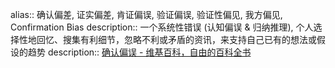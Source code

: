alias:: 确认偏差, 证实偏差, 肯证偏误, 验证偏误, 验证性偏见, 我方偏见, Confirmation Bias
description:: 一个系统性错误 (认知偏误 & 归纳推理), 个人选择性地回忆、搜集有利细节，忽略不利或矛盾的资讯，来支持自己已有的想法或假设的趋势
description:: [确认偏误 - 维基百科，自由的百科全书](https://zh.wikipedia.org/wiki/%E7%A2%BA%E8%AA%8D%E5%81%8F%E8%AA%A4)
